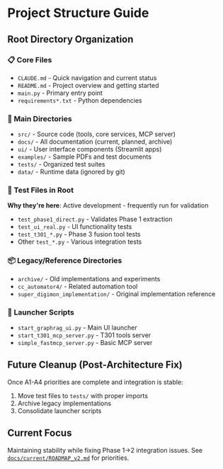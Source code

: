# Project Structure Guide

## Root Directory Organization

### 📋 Core Files
- `CLAUDE.md` - Quick navigation and current status
- `README.md` - Project overview and getting started
- `main.py` - Primary entry point
- `requirements*.txt` - Python dependencies

### 📁 Main Directories
- `src/` - Source code (tools, core services, MCP server)
- `docs/` - All documentation (current, planned, archive)
- `ui/` - User interface components (Streamlit apps)
- `examples/` - Sample PDFs and test documents
- `tests/` - Organized test suites
- `data/` - Runtime data (ignored by git)

### 🧪 Test Files in Root
**Why they're here**: Active development - frequently run for validation
- `test_phase1_direct.py` - Validates Phase 1 extraction
- `test_ui_real.py` - UI functionality tests
- `test_t301_*.py` - Phase 3 fusion tool tests
- Other `test_*.py` - Various integration tests

### 📦 Legacy/Reference Directories
- `archive/` - Old implementations and experiments
- `cc_automator4/` - Related automation tool
- `super_digimon_implementation/` - Original implementation reference

### 🚀 Launcher Scripts
- `start_graphrag_ui.py` - Main UI launcher
- `start_t301_mcp_server.py` - T301 tools server
- `simple_fastmcp_server.py` - Basic MCP server

## Future Cleanup (Post-Architecture Fix)
Once A1-A4 priorities are complete and integration is stable:
1. Move test files to `tests/` with proper imports
2. Archive legacy implementations
3. Consolidate launcher scripts

## Current Focus
Maintaining stability while fixing Phase 1→2 integration issues.
See [`docs/current/ROADMAP_v2.md`](current/ROADMAP_v2.md) for priorities.